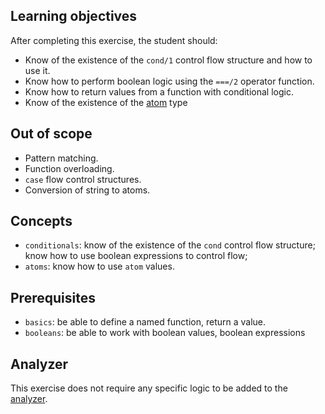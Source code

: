 ## Learning objectives

After completing this exercise, the student should:

- Know of the existence of the `cond/1` control flow structure and how to use it.
- Know how to perform boolean logic using the `===/2` operator function.
- Know how to return values from a function with conditional logic.
- Know of the existence of the [atom][atom] type

## Out of scope

- Pattern matching.
- Function overloading.
- `case` flow control structures.
- Conversion of string to atoms.

## Concepts

- `conditionals`: know of the existence of the `cond` control flow structure; know how to use boolean expressions to control flow;
- `atoms`: know how to use `atom` values.

## Prerequisites

- `basics`: be able to define a named function, return a value.
- `booleans`: be able to work with boolean values, boolean expressions

## Analyzer

This exercise does not require any specific logic to be added to the [analyzer][analyzer].

[analyzer]: https://github.com/exercism/elixir-analyzer
[atom]: https://elixir-lang.org/getting-started/basic-types.html#atoms
